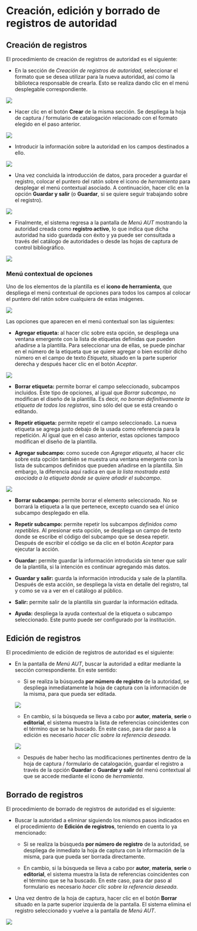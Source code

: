 # Creación, edición y borrado de registros de autoridad
## Creación de registros

El procedimiento de creación de registros de autoridad es el siguiente:

- En la sección de *Creación de registros de autoridad*, seleccionar el formato que se desea utilizar para la nueva autoridad, así como la biblioteca responsable de crearla. Esto se realiza dando clic en el menú desplegable correspondiente.

![](desplegables_formato_biblioteca.png)

- Hacer clic en el botón **Crear** de la misma sección. Se despliega la hoja de captura / formulario de catalogación relacionado con el formato elegido en el paso anterior.

![](formulario.png)

- Introducir la información sobre la autoridad en los campos destinados a ello.

![](formulario_con_info.png)

- Una vez concluida la introducción de datos, para proceder a guardar el registro, colocar el puntero del ratón sobre el icono de *herramienta* para desplegar el menú contextual asociado. A continuación, hacer clic en la opción **Guardar y salir** (o **Guardar**, si se quiere seguir trabajando sobre el registro).

![](menu_contextual.png)

- Finalmente, el sistema regresa a la pantalla de *Menú AUT* mostrando la autoridad creada como **registro activo**, lo que indica que dicha autoridad ha sido guardada con éxito y ya puede ser consultada a través del catálogo de autoridades o desde las hojas de captura de control bibliográfico.

![](menu_AUT_con_registro.png)

### Menú contextual de opciones

Uno de los elementos de la plantilla es el **icono de herramienta**, que despliega el menú contextual de opciones para todos los campos al colocar el puntero del ratón sobre cualquiera de estas imágenes.

![](Icono_herramienta.png)

Las opciones que aparecen en el menú contextual son las siguientes:

- **Agregar etiqueta:** al hacer clic sobre esta opción, se despliega una ventana emergente con la lista de etiquetas definidas que pueden añadirse a la plantilla. Para seleccionar una de ellas, se puede pinchar en el número de la etiqueta que se quiere agregar o bien escribir dicho número en el campo de texto _Etiqueta_, situado en la parte superior derecha y después hacer clic en el botón *Aceptar*.

![](agregar_etiqueta1.png)

- **Borrar etiqueta:** permite borrar el campo seleccionado, subcampos incluidos. Este tipo de opciones, al igual que *Borrar subcampo*, no modifican el diseño de la plantilla. Es decir, _no borran definitivamente la etiqueta de todos los registros_, sino sólo del que se está creando o editando.

- **Repetir etiqueta:** permite repetir el campo seleccionado. La nueva etiqueta se agrega justo debajo de la usada como referencia para la repetición. Al igual que en el caso anterior, estas opciones tampoco modifican el diseño de la plantilla.

- **Agregar subcampo:** como sucede con *Agregar etiqueta*, al hacer clic sobre esta opción también se muestra una ventana emergente con la lista de subcampos definidos que pueden añadirse en la plantilla. Sin embargo, la diferencia aquí radica en que _la lista mostrada está asociada a la etiqueta donde se quiere añadir el subcampo_.

![](agregar_subcampo1.png)

- **Borrar subcampo:** permite borrar el elemento seleccionado. No se borrará la etiqueta a la que pertenece, excepto cuando sea el único subcampo desplegado en ella.

- **Repetir subcampo:** permite repetir los subcampos _definidos como repetibles_. Al presionar esta opción, se despliega un campo de texto donde se escribe el código del subcampo que se desea repetir. Después de escribir el código se da clic en el botón *Aceptar* para ejecutar la acción.

- **Guardar:** permite guardar la información introducida sin tener que salir de la plantilla, si la intención es continuar agregando más datos.

- **Guardar y salir:** guarda la información introducida y sale de la plantilla. Después de esta acción, se despliega la vista en detalle del registro, tal y como se va a ver en el catálogo al público.

- **Salir:** permite salir de la plantilla sin guardar la información editada.

- **Ayuda:** despliega la ayuda contextual de la etiqueta o subcampo seleccionado. Este punto puede ser configurado por la institución.

## Edición de registros

El procedimiento de edición de registros de autoridad es el siguiente:

- En la pantalla de *Menú AUT*, buscar la autoridad a editar mediante la sección correspondiente. En este sentido:
    
    - Si se realiza la búsqueda **por número de registro** de la autoridad, se despliega inmediatamente la hoja de captura con la información de la misma, para que pueda ser editada.

    ![](busqueda_numero_ficha.png)

    - En cambio, si la búsqueda se lleva a cabo por **autor**, **materia**, **serie** o **editorial**, el sistema muestra la lista de referencias coincidentes con el término que se ha buscado. En este caso, para dar paso a la edición es necesario _hacer clic sobre la referencia deseada_.

    ![](busqueda_autoridad_materia.png)  
       
   - Después de haber hecho las modificaciones pertinentes dentro de la hoja de captura / formulario de catalogación, guardar el registro a través de la opción **Guardar** o **Guardar y salir** del menú contextual al que se accede mediante el icono de *herramienta*.

## Borrado de registros

El procedimiento de borrado de registros de autoridad es el siguiente:

- Buscar la autoridad a eliminar siguiendo los mismos pasos indicados en el procedimiento de **Edición de registros**, teniendo en cuenta lo ya mencionado:

    - Si se realiza la búsqueda **por número de registro** de la autoridad, se despliega de inmediato la hoja de captura con la información de la misma, para que pueda ser borrada directamente.

    - En cambio, si la búsqueda se lleva a cabo por **autor**, **materia**, **serie** o **editorial**, el sistema muestra la lista de referencias coincidentes con el término que se ha buscado. En este caso, para dar paso al formulario es necesario _hacer clic sobre la referencia deseada_.
    
- Una vez dentro de la hoja de captura, hacer clic en el botón **Borrar** situado en la parte superior izquierda de la pantalla. El sistema elimina el registro seleccionado y vuelve a la pantalla de *Menú AUT*.

![](borrado_registros.png)